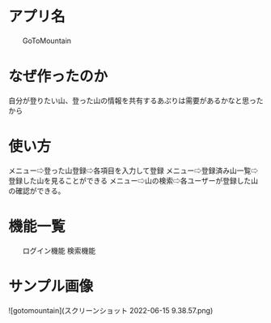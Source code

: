 # アプリ名
　　GoToMountain

# なぜ作ったのか
 自分が登りたい山、登った山の情報を共有するあぷりは需要があるかなと思ったから

# 使い方
 メニュー⇨登った山登録⇨各項目を入力して登録
 メニュー⇨登録済み山一覧⇨登録した山を見ることができる
 メニュー⇨山の検索⇨各ユーザーが登録した山の確認ができる。
　　

# 機能一覧
　　ログイン機能
 検索機能
 
 
 # サンプル画像
 ![gotomountain](スクリーンショット 2022-06-15 9.38.57.png)
